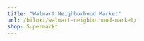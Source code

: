 ```yaml
---
title: "Walmart Neighborhood Market"
url: /biloxi/walmart-neighborhood-market/
shop: Supermarkt
---
```

